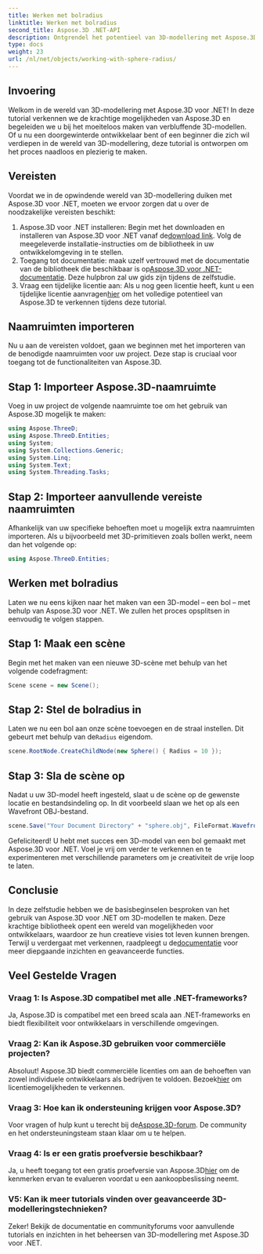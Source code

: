 ```yaml
---
title: Werken met bolradius
linktitle: Werken met bolradius
second_title: Aspose.3D .NET-API
description: Ontgrendel het potentieel van 3D-modellering met Aspose.3D voor .NET. Creëer moeiteloos prachtige modellen. Download nu uw gratis proefversie!
type: docs
weight: 23
url: /nl/net/objects/working-with-sphere-radius/
---
```

## Invoering
Welkom in de wereld van 3D-modellering met Aspose.3D voor .NET! In deze tutorial verkennen we de krachtige mogelijkheden van Aspose.3D en begeleiden we u bij het moeiteloos maken van verbluffende 3D-modellen. Of u nu een doorgewinterde ontwikkelaar bent of een beginner die zich wil verdiepen in de wereld van 3D-modellering, deze tutorial is ontworpen om het proces naadloos en plezierig te maken.
## Vereisten
Voordat we in de opwindende wereld van 3D-modellering duiken met Aspose.3D voor .NET, moeten we ervoor zorgen dat u over de noodzakelijke vereisten beschikt:
1. Aspose.3D voor .NET installeren: Begin met het downloaden en installeren van Aspose.3D voor .NET vanaf de[download link](https://releases.aspose.com/3d/net/). Volg de meegeleverde installatie-instructies om de bibliotheek in uw ontwikkelomgeving in te stellen.
2.  Toegang tot documentatie: maak uzelf vertrouwd met de documentatie van de bibliotheek die beschikbaar is op[Aspose.3D voor .NET-documentatie](https://reference.aspose.com/3d/net/). Deze hulpbron zal uw gids zijn tijdens de zelfstudie.
3.  Vraag een tijdelijke licentie aan: Als u nog geen licentie heeft, kunt u een tijdelijke licentie aanvragen[hier](https://purchase.aspose.com/temporary-license/) om het volledige potentieel van Aspose.3D te verkennen tijdens deze tutorial.
## Naamruimten importeren
Nu u aan de vereisten voldoet, gaan we beginnen met het importeren van de benodigde naamruimten voor uw project. Deze stap is cruciaal voor toegang tot de functionaliteiten van Aspose.3D.
## Stap 1: Importeer Aspose.3D-naamruimte
Voeg in uw project de volgende naamruimte toe om het gebruik van Aspose.3D mogelijk te maken:
```csharp
using Aspose.ThreeD;
using Aspose.ThreeD.Entities;
using System;
using System.Collections.Generic;
using System.Linq;
using System.Text;
using System.Threading.Tasks;
```
## Stap 2: Importeer aanvullende vereiste naamruimten
Afhankelijk van uw specifieke behoeften moet u mogelijk extra naamruimten importeren. Als u bijvoorbeeld met 3D-primitieven zoals bollen werkt, neem dan het volgende op:
```csharp
using Aspose.ThreeD.Entities;
```
## Werken met bolradius
Laten we nu eens kijken naar het maken van een 3D-model – een bol – met behulp van Aspose.3D voor .NET. We zullen het proces opsplitsen in eenvoudig te volgen stappen.
## Stap 1: Maak een scène
Begin met het maken van een nieuwe 3D-scène met behulp van het volgende codefragment:
```csharp
Scene scene = new Scene();
```
## Stap 2: Stel de bolradius in
 Laten we nu een bol aan onze scène toevoegen en de straal instellen. Dit gebeurt met behulp van de`Radius` eigendom.
```csharp
scene.RootNode.CreateChildNode(new Sphere() { Radius = 10 });
```
## Stap 3: Sla de scène op
Nadat u uw 3D-model heeft ingesteld, slaat u de scène op de gewenste locatie en bestandsindeling op. In dit voorbeeld slaan we het op als een Wavefront OBJ-bestand.
```csharp
scene.Save("Your Document Directory" + "sphere.obj", FileFormat.WavefrontOBJ);
```
Gefeliciteerd! U hebt met succes een 3D-model van een bol gemaakt met Aspose.3D voor .NET. Voel je vrij om verder te verkennen en te experimenteren met verschillende parameters om je creativiteit de vrije loop te laten.
## Conclusie
In deze zelfstudie hebben we de basisbeginselen besproken van het gebruik van Aspose.3D voor .NET om 3D-modellen te maken. Deze krachtige bibliotheek opent een wereld van mogelijkheden voor ontwikkelaars, waardoor ze hun creatieve visies tot leven kunnen brengen. Terwijl u verdergaat met verkennen, raadpleegt u de[documentatie](https://reference.aspose.com/3d/net/) voor meer diepgaande inzichten en geavanceerde functies.
## Veel Gestelde Vragen

### Vraag 1: Is Aspose.3D compatibel met alle .NET-frameworks?
Ja, Aspose.3D is compatibel met een breed scala aan .NET-frameworks en biedt flexibiliteit voor ontwikkelaars in verschillende omgevingen.
### Vraag 2: Kan ik Aspose.3D gebruiken voor commerciële projecten?
 Absoluut! Aspose.3D biedt commerciële licenties om aan de behoeften van zowel individuele ontwikkelaars als bedrijven te voldoen. Bezoek[hier](https://purchase.aspose.com/buy) om licentiemogelijkheden te verkennen.
### Vraag 3: Hoe kan ik ondersteuning krijgen voor Aspose.3D?
 Voor vragen of hulp kunt u terecht bij de[Aspose.3D-forum](https://forum.aspose.com/c/3d/18). De community en het ondersteuningsteam staan klaar om u te helpen.
### Vraag 4: Is er een gratis proefversie beschikbaar?
 Ja, u heeft toegang tot een gratis proefversie van Aspose.3D[hier](https://releases.aspose.com/) om de kenmerken ervan te evalueren voordat u een aankoopbeslissing neemt.
### V5: Kan ik meer tutorials vinden over geavanceerde 3D-modelleringstechnieken?
Zeker! Bekijk de documentatie en communityforums voor aanvullende tutorials en inzichten in het beheersen van 3D-modellering met Aspose.3D voor .NET.